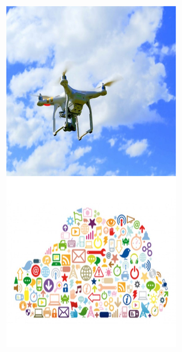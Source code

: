 <img height='450' width="450" src='./img/drone.jpg' />
<img height='450' width="450" src='./img/iot.jpg' />

